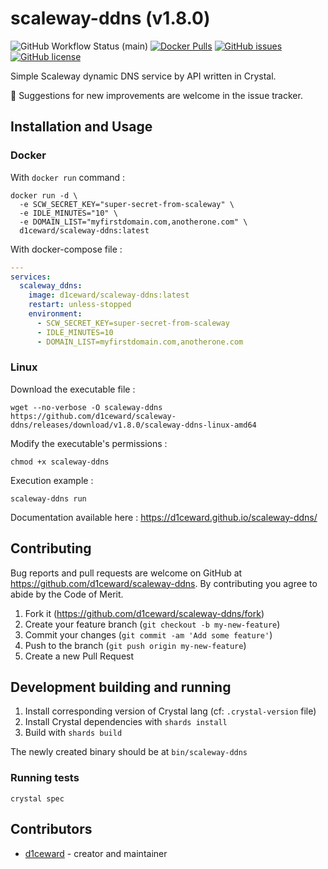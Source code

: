 # scaleway-ddns (v1.8.0)
![GitHub Workflow Status (main)](https://github.com/d1ceward/scaleway-ddns/actions/workflows/main.yml/badge.svg?branch=master)
[![Docker Pulls](https://img.shields.io/docker/pulls/d1ceward/scaleway-ddns.svg)](https://hub.docker.com/r/d1ceward/scaleway-ddns)
[![GitHub issues](https://img.shields.io/github/issues/d1ceward/scaleway-ddns)](https://github.com/d1ceward/scaleway-ddns/issues)
[![GitHub license](https://img.shields.io/github/license/d1ceward/scaleway-ddns)](https://github.com/d1ceward/scaleway-ddns/blob/master/LICENSE)

Simple Scaleway dynamic DNS service by API written in Crystal.

:rocket: Suggestions for new improvements are welcome in the issue tracker.

## Installation and Usage

### Docker

With `docker run` command :
```shell
docker run -d \
  -e SCW_SECRET_KEY="super-secret-from-scaleway" \
  -e IDLE_MINUTES="10" \
  -e DOMAIN_LIST="myfirstdomain.com,anotherone.com" \
  d1ceward/scaleway-ddns:latest
```

With docker-compose file :
```yaml
---
services:
  scaleway_ddns:
    image: d1ceward/scaleway-ddns:latest
    restart: unless-stopped
    environment:
      - SCW_SECRET_KEY=super-secret-from-scaleway
      - IDLE_MINUTES=10
      - DOMAIN_LIST=myfirstdomain.com,anotherone.com
```

### Linux

Download the executable file :
```shell
wget --no-verbose -O scaleway-ddns https://github.com/d1ceward/scaleway-ddns/releases/download/v1.8.0/scaleway-ddns-linux-amd64
```

Modify the executable's permissions :
```shell
chmod +x scaleway-ddns
```

Execution example :
```shell
scaleway-ddns run
```

Documentation available here : https://d1ceward.github.io/scaleway-ddns/

## Contributing

Bug reports and pull requests are welcome on GitHub at https://github.com/d1ceward/scaleway-ddns. By contributing you agree to abide by the Code of Merit.

1. Fork it (<https://github.com/d1ceward/scaleway-ddns/fork>)
2. Create your feature branch (`git checkout -b my-new-feature`)
3. Commit your changes (`git commit -am 'Add some feature'`)
4. Push to the branch (`git push origin my-new-feature`)
5. Create a new Pull Request

## Development building and running

1. Install corresponding version of Crystal lang (cf: `.crystal-version` file)
2. Install Crystal dependencies with `shards install`
3. Build with `shards build`

The newly created binary should be at `bin/scaleway-ddns`

### Running tests

```shell
crystal spec
```

## Contributors

- [d1ceward](https://github.com/d1ceward) - creator and maintainer
